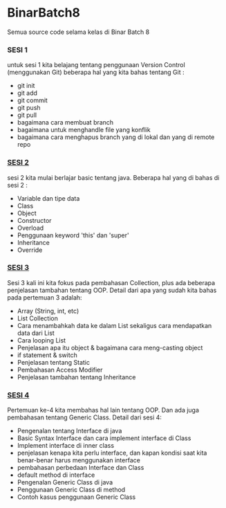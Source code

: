 # BinarBatch8
Semua source code selama kelas di Binar Batch 8

### SESI 1
untuk sesi 1 kita belajang tentang penggunaan Version Control (menggunakan Git)
beberapa hal yang kita bahas tentang Git :
- git init
- git add
- git commit
- git push
- git pull
- bagaimana cara membuat branch
- bagaimana untuk menghandle file yang konflik
- bagaimana cara menghapus branch yang di lokal dan yang di remote repo

### [SESI 2](https://github.com/ANNASBlackHat/BinarBatch8/tree/master/Sesi2)
sesi 2 kita mulai berlajar basic tentang java. Beberapa hal yang di bahas di sesi 2 :
- Variable dan tipe data
- Class
- Object
- Constructor
- Overload
- Penggunaan keyword 'this' dan 'super'
- Inheritance
- Override

### [SESI 3](https://github.com/ANNASBlackHat/BinarBatch8/tree/master/Sesi3)
Sesi 3 kali ini kita fokus pada pembahasan Collection, plus ada beberapa penjelasan tambahan tentang OOP. Detail dari apa yang sudah kita bahas pada pertemuan 3 adalah:
- Array (String, int, etc)
- List Collection
- Cara menambahkah data ke dalam List sekaligus cara mendapatkan data dari List
- Cara looping List 
- Penjelasan apa itu object & bagaimana cara meng-casting object
- if statement & switch
- Penjelasan tentang Static
- Pembahasan Access Modifier
- Penjelasan tambahan tentang Inheritance

### [SESI 4](https://github.com/ANNASBlackHat/BinarBatch8/tree/master/Sesi4)
Pertemuan ke-4 kita membahas hal lain tentang OOP. Dan ada juga pembahasan tentang Generic Class. Detail dari sesi 4:
- Pengenalan tentang Interface di java
- Basic Syntax Interface dan cara implement interface di Class
- Implement interface di inner class
- penjelasan kenapa kita perlu interface, dan kapan kondisi saat kita benar-benar harus menggunakan interface
- pembahasan perbedaan Interface dan Class
- default method di interface
- Pengenalan Generic Class di java
- Penggunaan Generic Class di method
- Contoh kasus penggunaan Generic Class
